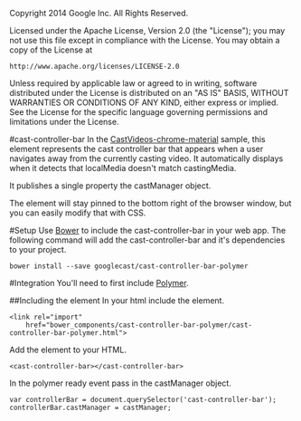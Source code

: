 Copyright 2014 Google Inc. All Rights Reserved.

Licensed under the Apache License, Version 2.0 (the "License");
you may not use this file except in compliance with the License.
You may obtain a copy of the License at

    http://www.apache.org/licenses/LICENSE-2.0

Unless required by applicable law or agreed to in writing, software
distributed under the License is distributed on an "AS IS" BASIS,
WITHOUT WARRANTIES OR CONDITIONS OF ANY KIND, either express or implied.
See the License for the specific language governing permissions and
limitations under the License.

#cast-controller-bar
In the [CastVideos-chrome-material](https://github.com/googlecast/CastVideos-chrome-material) sample, this element represents the cast controller bar that appears when a user navigates away from the currently casting video.  It automatically displays when it detects that localMedia doesn't match castingMedia.

It publishes a single property the castManager object.

The element will stay pinned to the bottom right of the browser window, but you can easily modify that with CSS.

#Setup
Use [Bower](http://bower.io/) to include the cast-controller-bar in your web app.  The following 
command will add the cast-controller-bar and it's dependencies to your project.

    bower install --save googlecast/cast-controller-bar-polymer
    
#Integration
You'll need to first include 
[Polymer](https://www.polymer-project.org/0.5/docs/start/getting-the-code.html).

##Including the element
In your html include the element.

    <link rel="import"
        href="bower_components/cast-controller-bar-polymer/cast-controller-bar-polymer.html">
        
Add the element to your HTML.

    <cast-controller-bar></cast-controller-bar>
    
In the polymer ready event pass in the castManager object.

    var controllerBar = document.querySelector('cast-controller-bar');
    controllerBar.castManager = castManager;

